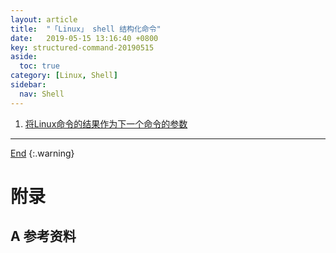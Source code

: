 ```yaml
---
layout: article
title:  "「Linux」 shell 结构化命令"
date:   2019-05-15 13:16:40 +0800
key: structured-command-20190515
aside:
  toc: true
category: [Linux, Shell]
sidebar:
  nav: Shell
---
```

<span id="head"></span>
<!--more-->


1. [将Linux命令的结果作为下一个命令的参数](https://my.oschina.net/leopardsaga/blog/112335)    


-------------------  
[End](#head)
{:.warning}  


# 附录
## A 参考资料
